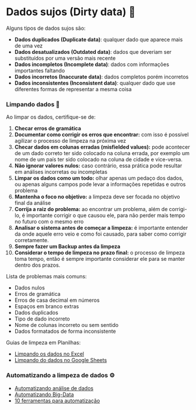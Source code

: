 # Dados sujos (Dirty data) 🧹

Alguns tipos de dados sujos são:

- **Dados duplicados (Duplicate data)**: qualquer dado que aparece mais de uma vez
- **Dados desatualizados (Outdated data)**: dados que deveriam ser substituídos por uma versão mais recente
- **Dados incompletos (Incomplete data)**: dados com informações importantes faltando
- **Dados incorretos (Inaccurate data)**: dados completos porém incorretos
- **Dados inconsistentes (Inconsistent data)**: qualquer dado que use diferentes formas de representar a mesma coisa

### Limpando dados 🧼

Ao limpar os dados, certifique-se de:

1. **Checar erros de gramática**
2. **Documentar como corrigir os erros que encontrar:** com isso é possível agilizar o processo de limpeza na próxima vez
3. **Checar dados em colunas erradas (misfielded values):** pode acontecer de um dado correto ter sido colocado na coluna errada, por exemplo um nome de um país ter sido colocado na coluna de cidade e vice-versa.
4. **Não ignorar valores nulos:** caso contrário, essa prática pode resultar em análises incorretas ou incompletas
5. **Limpar os dados como um todo:** olhar apenas um pedaço dos dados, ou apenas alguns campos pode levar a informações repetidas e outros problema
6. **Mantenha o foco no objetivo:** a limpeza deve ser focada no objetivo final da análise
7. **Corrija a raiz do problema:** ao encontrar um problema, além de corrigi-lo, é importante corrigir o que causou ele, para não perder mais tempo no futuro com o mesmo erro
8. **Analisar o sistema antes de começar a limpeza:** é importante entender da onde aquele erro veio e como foi causado, para saber como corrigir corretamente.
9. **Sempre fazer um Backup antes da limpeza**
10. **Considerar o tempo de limpeza no prazo final:** o processo de limpeza toma tempo, então é sempre importante considerar ele para se manter dentro dos prazos.

Lista de problemas mais comuns:

- Dados nulos
- Erros de gramática
- Erros de casa decimal em números
- Espaços em branco extras
- Dados duplicados
- Tipo de dado incorreto
- Nome de colunas incorreto ou sem sentido
- Dados formatados de forma inconsistente

Guias de limpeza em Planilhas:

- [Limpando os dados no Excel](https://support.microsoft.com/en-us/office/top-ten-ways-to-clean-your-data-2844b620-677c-47a7-ac3e-c2e157d1db19)
- [Limpando do dados no Google Sheets](https://support.google.com/a/users/answer/9604139?hl=en#zippy=)

### Automatizando a limpeza de dados ⚙️

- [Automatizando análise de dados](https://towardsdatascience.com/automating-scientific-data-analysis-part-1-c9979cd0817e)
- [Automatizando Big-Data](https://news.mit.edu/2016/automating-big-data-analysis-1021)
- [10 ferramentas para automatização](https://technologyadvice.com/blog/information-technology/top-10-workflow-automation-software/)